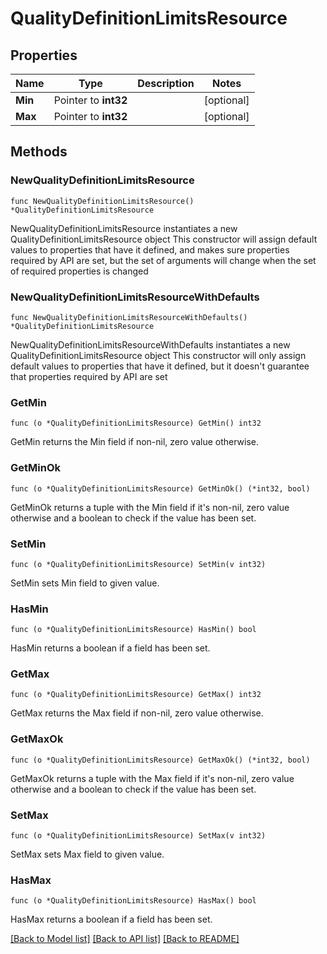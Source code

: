 # QualityDefinitionLimitsResource

## Properties

Name | Type | Description | Notes
------------ | ------------- | ------------- | -------------
**Min** | Pointer to **int32** |  | [optional] 
**Max** | Pointer to **int32** |  | [optional] 

## Methods

### NewQualityDefinitionLimitsResource

`func NewQualityDefinitionLimitsResource() *QualityDefinitionLimitsResource`

NewQualityDefinitionLimitsResource instantiates a new QualityDefinitionLimitsResource object
This constructor will assign default values to properties that have it defined,
and makes sure properties required by API are set, but the set of arguments
will change when the set of required properties is changed

### NewQualityDefinitionLimitsResourceWithDefaults

`func NewQualityDefinitionLimitsResourceWithDefaults() *QualityDefinitionLimitsResource`

NewQualityDefinitionLimitsResourceWithDefaults instantiates a new QualityDefinitionLimitsResource object
This constructor will only assign default values to properties that have it defined,
but it doesn't guarantee that properties required by API are set

### GetMin

`func (o *QualityDefinitionLimitsResource) GetMin() int32`

GetMin returns the Min field if non-nil, zero value otherwise.

### GetMinOk

`func (o *QualityDefinitionLimitsResource) GetMinOk() (*int32, bool)`

GetMinOk returns a tuple with the Min field if it's non-nil, zero value otherwise
and a boolean to check if the value has been set.

### SetMin

`func (o *QualityDefinitionLimitsResource) SetMin(v int32)`

SetMin sets Min field to given value.

### HasMin

`func (o *QualityDefinitionLimitsResource) HasMin() bool`

HasMin returns a boolean if a field has been set.

### GetMax

`func (o *QualityDefinitionLimitsResource) GetMax() int32`

GetMax returns the Max field if non-nil, zero value otherwise.

### GetMaxOk

`func (o *QualityDefinitionLimitsResource) GetMaxOk() (*int32, bool)`

GetMaxOk returns a tuple with the Max field if it's non-nil, zero value otherwise
and a boolean to check if the value has been set.

### SetMax

`func (o *QualityDefinitionLimitsResource) SetMax(v int32)`

SetMax sets Max field to given value.

### HasMax

`func (o *QualityDefinitionLimitsResource) HasMax() bool`

HasMax returns a boolean if a field has been set.


[[Back to Model list]](../README.md#documentation-for-models) [[Back to API list]](../README.md#documentation-for-api-endpoints) [[Back to README]](../README.md)


